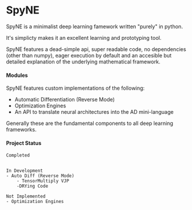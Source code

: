 # SpyNE
SpyNE is a minimalist deep learning famework written 
"purely" in python. 

It's simplicty makes it an excellent
learning and prototyping tool.

SpyNE features a dead-simple api, super readable code,
no dependencies (other than numpy), eager execution by 
default and an accesible but detailed explanation of the underlying 
mathematical framework.

#### Modules
SpyNE features custom implementations of the following:
- Automatic Differentiation (Reverse Mode)
- Optimization Engines
- An API to translate neural architectures into the AD 
  mini-language
  
Generally these are the fundamental components to all deep
learning frameworks.


#### Project Status
```
Completed


In Development
- Auto Diff (Reverse Mode)
    - TensorMultiply VJP
    -DRYing Code
    
Not Implemented
- Optimization Engines


```
